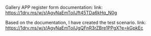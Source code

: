 Gallery APP register form documentation: 
link: https://1drv.ms/w/s!AgyNaEmToilJft45TDa6kHq_N0g

Based on the documentation, I have created the test scenario. 
link: https://1drv.ms/w/s!AgyNaEmToilJgQFnR3rZBre1PPgX?e=kGpkEc

